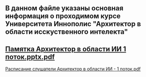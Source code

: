 В данном файле указаны основная информация о проходимом курсе Университета Иннополис "Архитектор в области исскуственного интелекта"
------------------------------------------------------------------------------------------------------------------------
[Памятка Архитектор в области ИИ 1 поток.pptx.pdf](https://github.com/user-attachments/files/19656157/1.pptx.pdf)
------------------------------------------------------------------------------------------------------------------------
[Расписание слушатели Архитектор в области ИИ - 1 поток.pdf](https://github.com/user-attachments/files/19656501/-.1.pdf)
